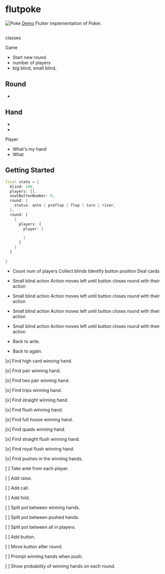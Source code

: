 # flutpoke

![Poke](https://s4.gifyu.com/images/demoabe973cb0e4ec1ab.gif)
[Demo](http://ec2co-ecsel-18vvvddhb7n1d-1484352155.us-east-1.elb.amazonaws.com/#/)
Flutter implementation of Poker.



## 

classes

Game
- Start new round
- number of players
- big blind, small blind,


Round
- 
- 


Hand
-
-
-


Player
- What's my hand
- What



## Getting Started

```dart
final state = {
  blind: 100,
  players: [],
  seatButtonNumber: 0,
  round: {
    status: ante | preflop | flop | turn | river,
  },
  round: [
    {
      players: [
        player: {

        }
      ]
    }
  ]
  
}
```

- Count num of players
  Collect blinds
  Identify button position
  Deal cards

- Small blind action
  Action moves left until button closes round with their action

- Small blind action
  Action moves left until button closes round with their action

- Small blind action
  Action moves left until button closes round with their action

- Small blind action
  Action moves left until button closes round with their action

- Back to ante.
- Back to again.


[x] Find high card winning hand.

[x] Find pair winning hand.

[x] Find two pair winning hand.

[x] Find trips winning hand.

[x] Find straight winning hand.

[x] Find flush winning hand.

[x] Find full house winning hand.

[x] Find quads winning hand.

[x] Find straight flush winning hand.

[x] Find royal flush winning hand.

[x] Find pushes in the winning hands.

[ ] Take ante from each player.

[ ] Add raise.

[ ] Add call.

[ ] Add fold.

[ ] Split pot between winning hands.

[ ] Split pot between pushed hands.

[ ] Split pot between all in players.

[ ] Add button.

[ ] Move button after round.

[ ] Prompt winning hands when push.

[ ] Show probability of winning hands on each round.